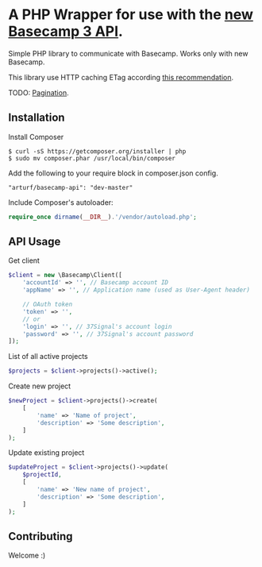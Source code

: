 A PHP Wrapper for use with the [new Basecamp 3 API](https://github.com/basecamp/bcx-api).
==============

Simple PHP library to communicate with Basecamp. Works only with new Basecamp.

This library use HTTP caching ETag according [this recommendation](https://github.com/basecamp/bcx-api#use-http-caching).

TODO: [Pagination](https://github.com/basecamp/bcx-api#pagination).

Installation
------------
Install Composer

```
$ curl -sS https://getcomposer.org/installer | php
$ sudo mv composer.phar /usr/local/bin/composer
```

Add the following to your require block in composer.json config.

```
"arturf/basecamp-api": "dev-master"
```

Include Composer's autoloader:


```php
require_once dirname(__DIR__).'/vendor/autoload.php';
```

API Usage
-----------------

Get client
```php
$client = new \Basecamp\Client([
    'accountId' => '', // Basecamp account ID
    'appName' => '', // Application name (used as User-Agent header)

    // OAuth token
    'token' => '',
    // or
    'login' => '', // 37Signal's account login
    'password' => '', // 37Signal's account password
]);
```

List of all active projects
```php
$projects = $client->projects()->active();
```

Create new project
```php
$newProject = $client->projects()->create(
    [
        'name' => 'Name of project',
        'description' => 'Some description',
    ]
);
```

Update existing project
```php
$updateProject = $client->projects()->update(
    $projectId,
    [
        'name' => 'New name of project',
        'description' => 'Some description',
    ]
);
```

Contributing
------------

Welcome :)
